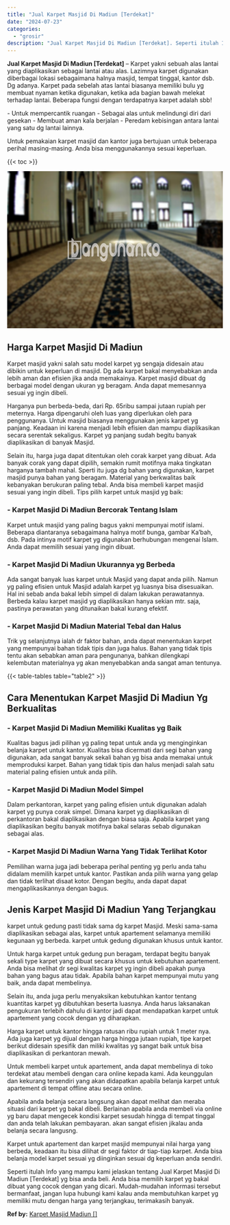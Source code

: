 ```yaml
---
title: "Jual Karpet Masjid Di Madiun [Terdekat]"
date: "2024-07-23"
categories: 
  - "grosir"
description: "Jual Karpet Masjid Di Madiun [Terdekat]. Seperti itulah Info yang mampu kami jelaskan tentang Jual Karpet Masjid Di Madiun [Terdekat] yg bisa anda beli. An..."
---
```


**Jual Karpet Masjid Di Madiun \[Terdekat\]** – Karpet yakni sebuah alas lantai yang diaplikasikan sebagai lantai atau alas. Lazimnya karpet digunakan diberbagai lokasi sebagaimana halnya masjid, tempat tinggal, kantor dsb. Dg adanya. Karpet pada sebelah atas lantai biasanya memiliki bulu yg membuat nyaman ketika digunakan, ketika ada bagian bawah melekat terhadap lantai. Beberapa fungsi dengan terdapatnya karpet adalah sbb!

\- Untuk mempercantik ruangan - Sebagai alas untuk melindungi diri dari gesekan - Membuat aman kala berjalan - Peredam kebisingan antara lantai yang satu dg lantai lainnya.

Untuk pemakaian karpet masjid dan kantor juga bertujuan untuk beberapa perihal masing-masing. Anda bisa menggunakannya sesuai keperluan.

{{< toc >}}

![Jual Karpet Masjid Di Madiun [Terdekat]](/images/grosir-karpet-murah-72.png)

## Harga Karpet Masjid Di Madiun

Karpet masjid yakni salah satu model karpet yg sengaja didesain atau dibikin untuk keperluan di masjid. Dg ada karpet bakal menyebabkan anda lebih aman dan efisien jika anda memakainya. Karpet masjid dibuat dg berbagai model dengan ukuran yg beragam. Anda dapat memesannya sesuai yg ingin dibeli.

Harganya pun berbeda-beda, dari Rp. 65ribu sampai jutaan rupiah per meternya. Harga dipengaruhi oleh luas yang diperlukan oleh para penggunanya. Untuk masjid biasanya menggunakan jenis karpet yg panjang. Keadaan ini karena menjadi lebih efisien dan mampu diaplikasikan secara serentak sekaligus. Karpet yg panjang sudah begitu banyak diaplikasikan di banyak Masjid.

Selain itu, harga juga dapat ditentukan oleh corak karpet yang dibuat. Ada banyak corak yang dapat dipilih, semakin rumit motifnya maka tingkatan harganya tambah mahal. Sperti itu juga dg bahan yang digunakan, karpet masjid punya bahan yang beragam. Material yang berkwalitas baik kebanyakan berukuran paling tebal. Anda bisa membeli karpet masjid sesuai yang ingin dibeli. Tips pilih karpet untuk masjid yg baik:

### \- Karpet Masjid Di Madiun Bercorak Tentang Islam

Karpet untuk masjid yang paling bagus yakni mempunyai motif islami. Beberapa diantaranya sebagaimana halnya motif bunga, gambar Ka’bah, dsb. Pada intinya motif karpet yg digunakan berhubungan mengenai Islam. Anda dapat memilih sesuai yang ingin dibuat.

### \- Karpet Masjid Di Madiun Ukurannya yg Berbeda

Ada sangat banyak luas karpet untuk Masjid yang dapat anda pilih. Namun yg paling efisien untuk Masjid adalah karpet yg luasnya bisa disesuaikan. Hal ini sebab anda bakal lebih simpel di dalam lakukan perawatannya. Berbeda kalau karpet masjid yg diaplikasikan hanya sekian mtr. saja, pastinya perawatan yang ditunaikan bakal kurang efektif.

### \- Karpet Masjid Di Madiun Material Tebal dan Halus

Trik yg selanjutnya ialah dr faktor bahan, anda dapat menentukan karpet yang mempunyai bahan tidak tipis dan juga halus. Bahan yang tidak tipis tentu akan sebabkan aman para pengunanya, bahkan dilengkapi kelembutan materialnya yg akan menyebabkan anda sangat aman tentunya.

{{< table-tables table="table2" >}}

## Cara Menentukan Karpet Masjid Di Madiun Yg Berkualitas

### \- Karpet Masjid Di Madiun Memiliki Kualitas yg Baik

Kualitas bagus jadi pilihan yg paling tepat untuk anda yg menginginkan belanja karpet untuk kantor. Kualitas bisa dicermati dari segi bahan yang digunakan, ada sangat banyak sekali bahan yg bisa anda memakai untuk memproduksi karpet. Bahan yang tidak tipis dan halus menjadi salah satu material paling efisien untuk anda pilih.

### \- Karpet Masjid Di Madiun Model Simpel

Dalam perkantoran, karpet yang paling efisien untuk digunakan adalah karpet yg punya corak simpel. Dimana karpet yg diaplikasikan di perkantoran bakal diaplikasikan dengan biasa saja. Apabila karpet yang diaplikasikan begitu banyak motifnya bakal selaras sebab digunakan sebagai alas.

### \- Karpet Masjid Di Madiun Warna Yang Tidak Terlihat Kotor

Pemilihan warna juga jadi beberapa perihal penting yg perlu anda tahu didalam memilih karpet untuk kantor. Pastikan anda pilih warna yang gelap dan tidak terlihat disaat kotor. Dengan begitu, anda dapat dapat mengaplikasikannya dengan bagus.

## Jenis Karpet Masjid Di Madiun Yang Terjangkau

karpet untuk gedung pasti tidak sama dg karpet Masjid. Meski sama-sama diaplikasikan sebagai alas, karpet untuk apartement selamanya memiliki kegunaan yg berbeda. karpet untuk gedung digunakan khusus untuk kantor.

Untuk harga karpet untuk gedung pun beragam, terdapat begitu banyak sekali type karpet yang dibuat secara khusus untuk kebutuhan apartement. Anda bisa melihat dr segi kwalitas karpet yg ingin dibeli apakah punya bahan yang bagus atau tidak. Apabila bahan karpet mempunyai mutu yang baik, anda dapat membelinya.

Selain itu, anda juga perlu menyaksikan kebutuhkan kantor tentang kuantitas karpet yg dibutuhkan beserta luasnya. Anda harus laksanakan pengukuran terlebih dahulu di kantor jadi dapat mendapatkan karpet untuk apartement yang cocok dengan yg diharapkan.

Harga karpet untuk kantor hingga ratusan ribu rupiah untuk 1 meter nya. Ada juga karpet yg dijual dengan harga hingga jutaan rupiah, tipe karpet berikut didesain spesifik dan miliki kwalitas yg sangat baik untuk bisa diaplikasikan di perkantoran mewah.

Untuk membeli karpet untuk apartement, anda dapat membelinya di toko terdekat atau membeli dengan cara online kepada kami. Ada keunggulan dan kekurang tersendiri yang akan didapatkan apabila belanja karpet untuk apartement di tempat offline atau secara online.

Apabila anda belanja secara langsung akan dapat melihat dan meraba situasi dari karpet yg bakal dibeli. Berlainan apabila anda membeli via online yg baru dapat mengecek kondisi karpet sesudah hingga di tempat tinggal dan anda telah lakukan pembayaran. akan sangat efisien jikalau anda belanja secara langusng.

Karpet untuk apartement dan karpet masjid mempunyai nilai harga yang berbeda, keadaan itu bisa dilihat dr segi faktor dr tiap-tiap karpet. Anda bisa belanja model karpet sesuai yg diinginkan sesuai dg keperluan anda sendiri.

Seperti itulah Info yang mampu kami jelaskan tentang Jual Karpet Masjid Di Madiun \[Terdekat\] yg bisa anda beli. Anda bisa memilih karpet yg bakal dibuat yang cocok dengan yang dicari. Mudah-mudahan informasi tersebut bermanfaat, jangan lupa hubungi kami kalau anda membutuhkan karpet yg memiliki mutu dengan harga yang terjangkau, terimakasih banyak.

**Ref by:**  [Karpet Masjid Madiun []](https://id.wikipedia.org/wiki/Karpet)
